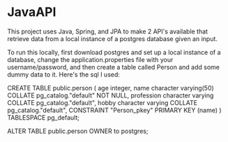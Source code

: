 # JavaAPI

This project uses Java, Spring, and JPA to make 2 API's available that retrieve data from a local instance of a postgres database given an input. 

To run this locally, first download postgres and set up a local instance of a database, change the application.properties file with your username/password, and then create a table called Person and add some dummy data to it. Here's the sql I used:

CREATE TABLE public.person
(
    age integer,
    name character varying(50) COLLATE pg_catalog."default" NOT NULL,
    profession character varying COLLATE pg_catalog."default",
    hobby character varying COLLATE pg_catalog."default",
    CONSTRAINT "Person_pkey" PRIMARY KEY (name)
)
TABLESPACE pg_default;

ALTER TABLE public.person
    OWNER to postgres;
